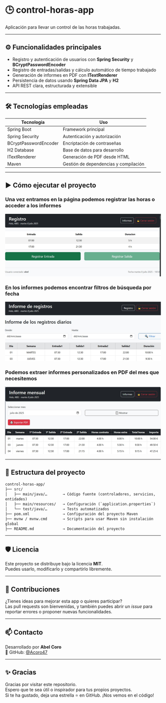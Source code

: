 # 🕒 control-horas-app

Aplicación para llevar un control de las horas trabajadas.

---

## ⚙️ Funcionalidades principales

- Registro y autenticación de usuarios con **Spring Security** y **BCryptPasswordEncoder**
- Registro de entradas/salidas y cálculo automático de tiempo trabajado
- Generación de informes en PDF con **ITextRenderer**
- Persistencia de datos usando **Spring Data JPA** y **H2**
- API REST clara, estructurada y extensible

---

## 🛠️ Tecnologías empleadas

| Tecnología           | Uso                                  |
|----------------------|---------------------------------------|
| Spring Boot          | Framework principal                   |
| Spring Security      | Autenticación y autorización          |
| BCryptPasswordEncoder| Encriptación de contraseñas           |
| H2 Database          | Base de datos para desarrollo         |
| ITextRenderer        | Generación de PDF desde HTML          |
| Maven                | Gestión de dependencias y compilación |

---

## ▶️ Cómo ejecutar el proyecto

### Una vez entramos en la página podemos registrar las horas o acceder a los informes

![Registramos las horas de entrada y salida](img/inicio.jpg)

### En los informes podemos encontrar filtros de búsqueda por fecha

![Podemos ver desde la fecha que queramos](img/informes.jpg)

### Podemos extraer informes personalizados en PDF del mes que necesitemos

![Podemos descargar los informes en PDF](img/pdf.jpg)

---

## 📂 Estructura del proyecto

```plaintext
control-horas-app/
├── src/
│   ├── main/java/…       → Código fuente (controladores, servicios, entidades)
│   ├── main/resources/   → Configuración (`application.properties`)
│   └── test/java/…       → Tests automatizados
├── pom.xml               → Configuración del proyecto Maven
├── mvnw / mvnw.cmd       → Scripts para usar Maven sin instalación global
├── README.md             → Documentación del proyecto

```

---

## 🛡️ Licencia

Este proyecto se distribuye bajo la licencia **MIT**.  
Puedes usarlo, modificarlo y compartirlo libremente.

---

## 🤝 Contribuciones

¿Tienes ideas para mejorar esta app o quieres participar?  
Las pull requests son bienvenidas, y también puedes abrir un *issue* para reportar errores o proponer nuevas funcionalidades.

---

## 📫 Contacto

Desarrollado por **Abel Coro**  
🔗 GitHub: [@Acoro47](https://github.com/Acoro47)

---

## ✨ Gracias

Gracias por visitar este repositorio.  
Espero que te sea útil o inspirador para tus propios proyectos.  
Si te ha gustado, deja una estrella ⭐ en GitHub. ¡Nos vemos en el código!